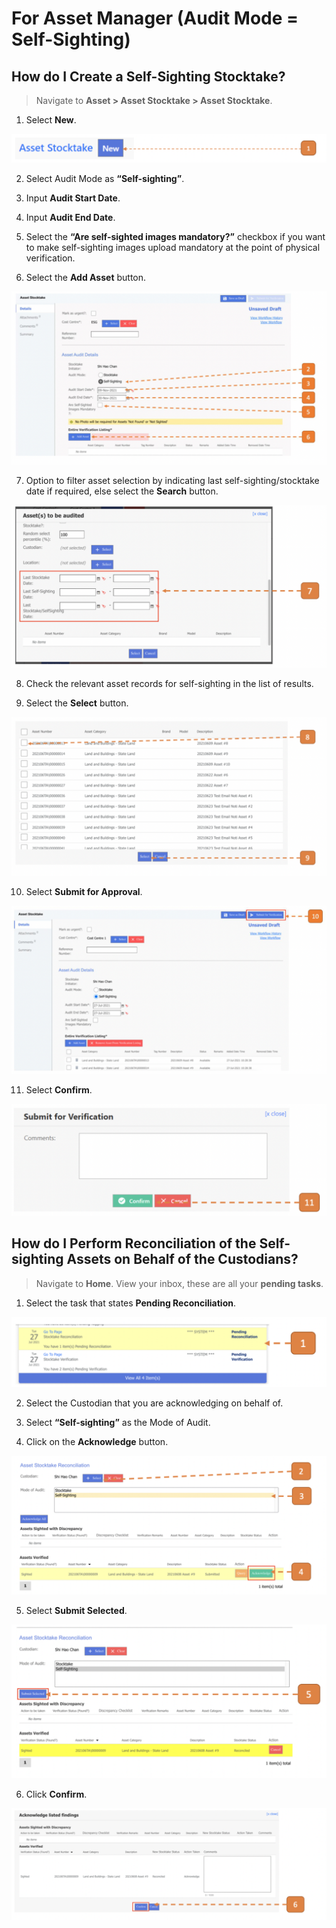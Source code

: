 # For Asset Manager (Audit Mode = Self-Sighting)

## How do I Create a Self-Sighting Stocktake?

> Navigate to **Asset > Asset Stocktake > Asset Stocktake**.

1. Select **New**.

![](images/ASFAMSelf.png "ASFAMSelf")

2. Select Audit Mode as **“Self-sighting”**.

3. Input **Audit Start Date**.

4. Input **Audit End Date**.

5. Select the **“Are self-sighted images mandatory?”** checkbox if you want to make self-sighting images upload mandatory at the point of physical verification.

6. Select the **Add Asset** button.

![](images/ASFAMSelf2.png "ASFAMSelf2")

7. Option to filter asset selection by indicating last self-sighting/stocktake date if required, else select the **Search** button.

![](images/ASFAMSelf3.png "ASFAMSelf3")

8. Check the relevant asset records for self-sighting in the list of results.

9. Select the **Select** button.

![](images/ASFAMSelf4.png "ASFAMSelf4")

10. Select **Submit for Approval**.

![](images/ASFAMSelf5.png "ASFAMSelf5")

11. Select **Confirm**.

![](images/ASFAMSelf6.png "ASFAMSelf6")


## How do I Perform Reconciliation of the Self-sighting Assets on Behalf of the Custodians?

> Navigate to **Home**. View your inbox, these are all your **pending tasks**.

1. Select the task that states **Pending Reconciliation**.

![](images/ASFAMSelf7.png "ASFAMSelf7")

2. Select the Custodian that you are acknowledging on behalf of.

3. Select **“Self-sighting”** as the Mode of Audit.

4. Click on the **Acknowledge** button.

![](images/ASFAMSelf8.png "ASFAMSelf8")

5. Select **Submit Selected**.

![](images/ASFAMSelf9.png "ASFAMSelf9")

6. Click **Confirm**.

![](images/ASFAMSelf10.png "ASFAMSelf10")